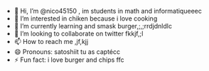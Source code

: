 - 👋 Hi, I’m @nico45150 , im students in math and informatiqueeec
- 👀 I’m interested in chiken because i love cooking
- 🌱 I’m currently learning and smask burger,;,;rrdjdnldlc
- 💞️ I’m looking to collaborate on twitter fkkjf,;l
- 📫 How to reach me ,jf,kjj
- 😄 Pronouns: satoshiit tu as captécc
- ⚡ Fun fact: i love burger and chips
ffc
<!---
nico45150/nico45150 is a ✨ special ✨ repository because its `README.md` (this file) appears on your GitHub profile.
You can click the Preview link to take a look at your changes.
--->
